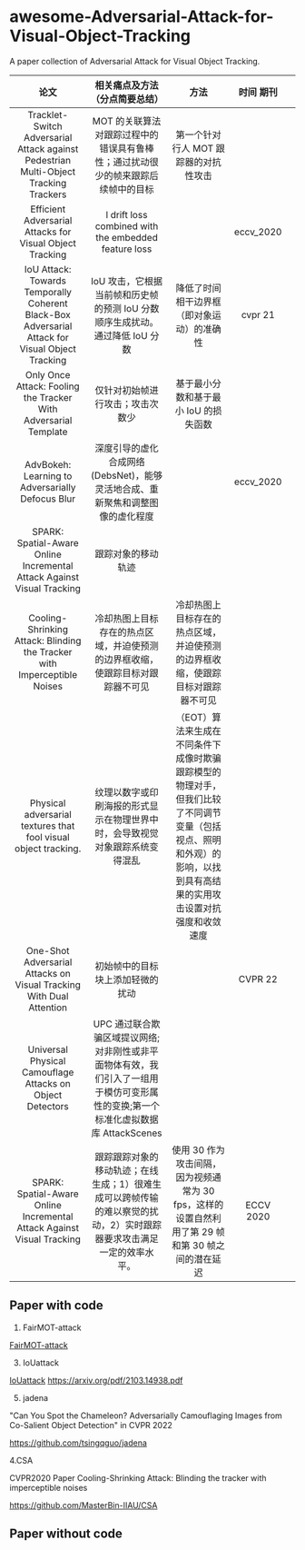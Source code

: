 # awesome-Adversarial-Attack-for-Visual-Object-Tracking
A paper collection of  Adversarial Attack for Visual Object Tracking. 


|                                               论文                                              |                                                   相关痛点及方法（分点简要总结）                                                  |                                                                                 方法                                                                                | 时间 期刊 |   |
|:-----------------------------------------------------------------------------------------------:|:---------------------------------------------------------------------------------------------------------------------------------:|:-------------------------------------------------------------------------------------------------------------------------------------------------------------------:|:---------:|---|
| Tracklet-Switch Adversarial Attack against Pedestrian Multi-Object Tracking Trackers	            |  MOT 的关联算法对跟踪过程中的错误具有鲁棒性；通过扰动很少的帧来跟踪后续帧中的目标                                                 | 第一个针对行人 MOT 跟踪器的对抗性攻击                                                                                                                               |           |   |
| Efficient Adversarial Attacks for Visual Object Tracking                                        | l drift loss combined with the embedded feature loss                                                                              |                                                                                                                                                                     | eccv_2020 |   |
| IoU Attack: Towards Temporally Coherent Black-Box Adversarial Attack for Visual Object Tracking |  IoU 攻击，它根据当前帧和历史帧的预测 IoU 分数顺序生成扰动。通过降低 IoU 分数                                                     | 降低了时间相干边界框（即对象运动）的准确性                                                                                                                          | cvpr 21   |   |
| Only Once Attack: Fooling the Tracker With Adversarial Template                                 | 仅针对初始帧进行攻击；攻击次数少                                                                                                  | 基于最小分数和基于最小 IoU 的损失函数                                                                                                                               |           |   |
| AdvBokeh: Learning to Adversarially Defocus Blur                                                | 深度引导的虚化合成网络 (DebsNet)，能够灵活地合成、重新聚焦和调整图像的虚化程度                                                    |                                                                                                                                                                     | eccv_2020 |   |
| SPARK: Spatial-Aware Online Incremental Attack Against Visual Tracking                          | 跟踪对象的移动轨迹                                                                                                                |                                                                                                                                                                     |           |   |
| Cooling-Shrinking Attack: Blinding the Tracker with Imperceptible Noises                        | 冷却热图上目标存在的热点区域，并迫使预测的边界框收缩，使跟踪目标对跟踪器不可见                                                    | 冷却热图上目标存在的热点区域，并迫使预测的边界框收缩，使跟踪目标对跟踪器不可见                                                                                      |           |   |
|  Physical adversarial textures that fool visual object tracking.                                | 纹理以数字或印刷海报的形式显示在物理世界中时，会导致视觉对象跟踪系统变得混乱                                                      | （EOT）算法来生成在不同条件下成像时欺骗跟踪模型的物理对手，但我们比较了不同调节变量（包括视点、照明和外观）的影响，以找到具有高结果的实用攻击设置对抗强度和收敛速度 |           |   |
| One-Shot Adversarial Attacks on Visual Tracking With Dual Attention                             | 初始帧中的目标块上添加轻微的扰动                                                                                                  |                                                                                                                                                                     | CVPR 22   |   |
| Universal Physical Camouflage Attacks on Object Detectors                                       | UPC 通过联合欺骗区域提议网络;对非刚性或非平面物体有效，我们引入了一组用于模仿可变形属性的变换;第一个标准化虚拟数据库 AttackScenes |                                                                                                                                                                     |           |   |
| SPARK: Spatial-Aware Online Incremental Attack Against Visual Tracking                          | 跟踪跟踪对象的移动轨迹；在线生成；1）很难生成可以跨帧传输的难以察觉的扰动，2）实时跟踪器要求攻击满足一定的效率水平。              | 使用 30 作为攻击间隔，因为视频通常为 30 fps，这样的设置自然利用了第 29 帧和第 30 帧之间的潜在延迟                                                                   | ECCV 2020 |   |

## Paper with code
1. FairMOT-attack

[FairMOT-attack](https://github.com/DerryHub/FairMOT-attack)

3. IoUattack
   
[IoUattack](https://github.com/VISION-SJTU/IoUattack)
https://arxiv.org/pdf/2103.14938.pdf

5. jadena
   
"Can You Spot the Chameleon? Adversarially Camouflaging Images from Co-Salient Object Detection" in CVPR 2022

https://github.com/tsingqguo/jadena

4.CSA

 CVPR2020 Paper Cooling-Shrinking Attack: Blinding the tracker with imperceptible noises
 
https://github.com/MasterBin-IIAU/CSA


## Paper without code


